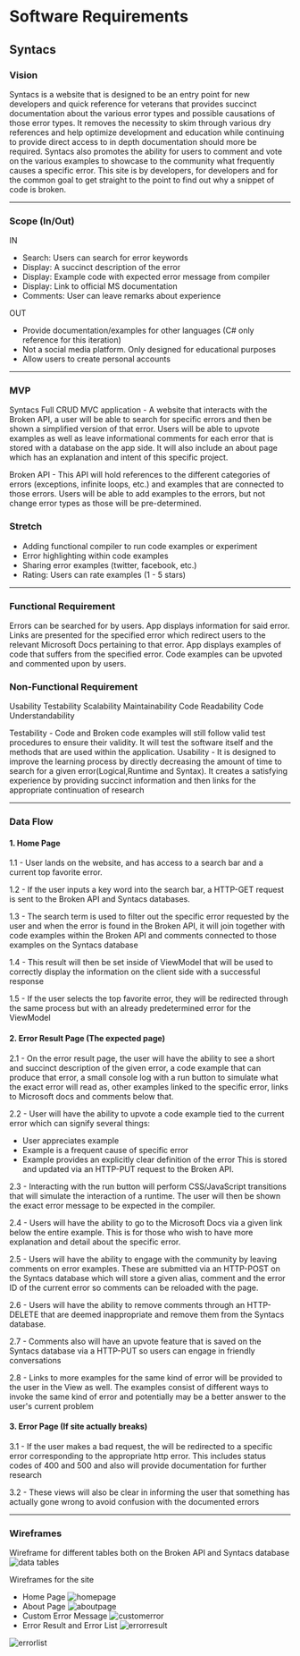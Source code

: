 # Software Requirements
## Syntacs

 ### Vision
Syntacs is a website that is designed to be an entry point for new developers and quick reference for veterans that provides succinct documentation about the various error types and possible causations of those error types. It removes the necessity to skim through various dry references and help optimize development and education while continuing to provide direct access to in depth documentation should more be required. Syntacs also promotes the ability for users to comment and vote on the various examples to showcase to the community what frequently causes a specific error. This site is by developers, for developers and for the common goal to get straight to the point to find out why a snippet of code is broken.
***
### Scope (In/Out)
IN
- Search: Users can search for error keywords
- Display: A succinct description of the error
- Display: Example code with expected error message from compiler
- Display: Link to official MS documentation
- Comments: User can leave remarks about experience

OUT
- Provide documentation/examples for other languages (C# only reference for this iteration)
- Not a social media platform. Only designed for educational purposes
- Allow users to create personal accounts
***
### MVP
Syntacs Full CRUD MVC application -
A website that interacts with the Broken API, a user will be able to search for specific errors and then be shown a simplified version of that error. Users will be able to upvote examples as well as leave informational comments for each error that is stored with a database on the app side. It will also include an about page which has an explanation and intent of this specific project.

Broken API -
This API will hold references to the different categories of errors (exceptions, infinite loops, etc.) and examples that are connected to those errors. Users will be able to add examples to the errors, but not change error types as those will be pre-determined. 

### Stretch
- Adding functional compiler to run code examples or experiment
- Error highlighting within code examples
- Sharing error examples (twitter, facebook, etc.)
- Rating: Users can rate examples (1 - 5 stars)
***
### Functional Requirement
Errors can be searched for by users.
App displays information for said error.
Links are presented for the specified error which redirect users to the relevant Microsoft Docs pertaining to that error.
App displays examples of code that suffers from the specified error.
Code examples can be upvoted and commented upon by users.

### Non-Functional Requirement
Usability
Testability
Scalability
Maintainability
Code Readability
Code Understandability

Testability -  Code and Broken code examples will still follow valid test procedures to ensure their validity. It will test the software itself and the methods that are used within the application. 
Usability - It is designed to improve the learning process by directly decreasing the amount of time to search for a given error(Logical,Runtime and Syntax). It creates a satisfying experience by providing succinct information and then links for the appropriate continuation of research
***
### Data Flow
#### 1. Home Page
1.1 - User lands on the website, and has access to a search bar and a current top favorite error.

1.2 - If the user inputs a key word into the search bar, a HTTP-GET request is sent to the Broken API and Syntacs databases.

1.3 - The search term is used to filter out the specific error requested by the user and when the error is found in the Broken API, it will join together with code examples within the Broken API and comments connected to those examples on the Syntacs database

1.4 - This result will then be set inside of ViewModel that will be used to correctly display the information on the client side with a successful response

1.5 - If the user selects the top favorite error, they will be redirected through the same process but with an already predetermined error for the ViewModel

#### 2. Error Result Page (The expected page)
2.1 - On the error result page, the user will have the ability to see a short and succinct description of the given error, a code example that can produce that error, a small console log with a run button to simulate what the exact error will read as, other examples linked to the specific error, links to Microsoft docs and comments below that.

2.2 - User will have the ability to upvote a code example tied to the current error which can signify several things:
   * User appreciates example
   * Example is a frequent cause of specific error
   * Example provides an explicitly clear definition of the error
This is stored and updated via an HTTP-PUT request to the Broken API.

2.3 - Interacting with the run button will perform CSS/JavaScript transitions that will simulate the interaction of a runtime. The user will then be shown the exact error message to be expected in the compiler.

2.4 - Users will have the ability to go to the Microsoft Docs via a given link below the entire example. This is for those who wish to have more explanation and detail about the specific error.

2.5 - Users will have the ability to engage with the community by leaving comments on error examples. These are submitted via an HTTP-POST on the Syntacs database which will store a given alias, comment and the error ID of the current error so comments can be reloaded with the page.

2.6 - Users will have the ability to remove comments through an HTTP-DELETE that are deemed inappropriate and remove them from the Syntacs database.

2.7 - Comments also will have an upvote feature that is saved on the Syntacs database via a HTTP-PUT so users can engage in friendly conversations

2.8 - Links to more examples for the same kind of error will be provided to the user in the View as well. The examples consist of different ways to invoke the same kind of error and potentially may be a better answer to the user's current problem

#### 3. Error Page (If site actually breaks)

3.1 - If the user makes a bad request, the will be redirected to a specific error corresponding to the appropriate http error. This includes status codes of 400 and 500 and also will provide documentation for further research

3.2 - These views will also be clear in informing the user that something has actually gone wrong to avoid confusion with the documented errors
***
### Wireframes 
Wireframe for different tables both on the Broken API and Syntacs database
![data tables](data_tables.JPG)

Wireframes for the site
* Home Page
![homepage](HomePage.png)
* About Page
![aboutpage](AboutPage.png)
* Custom Error Message
![customerror](CustomError.png)
* Error Result and Error List 
![errorresult](ErrorResultPage.png)

![errorlist](ErrorList.png)
